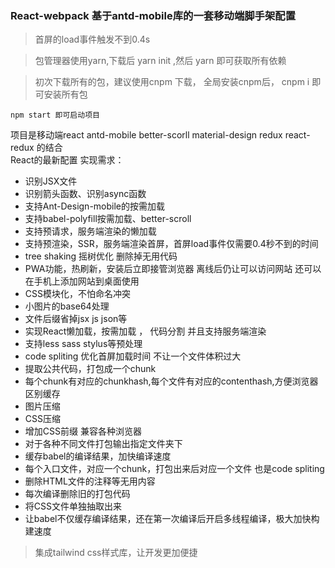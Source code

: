 ### React-webpack  基于antd-mobile库的一套移动端脚手架配置 

 
> 首屏的load事件触发不到0.4s    

> 包管理器使用yarn,下载后 yarn init ,然后 yarn 即可获取所有依赖

> 初次下载所有的包，建议使用cnpm 下载， 全局安装cnpm后， cnpm i 即可安装所有包

```
npm start 即可启动项目
```
项目是移动端react antd-mobile better-scorll material-design redux react-redux  的结合  
React的最新配置
实现需求：
  * 识别JSX文件
  * 识别箭头函数、识别async函数 
  * 支持Ant-Design-mobile的按需加载
  * 支持babel-polyfill按需加载、better-scroll
  * 支持预请求，服务端渲染的懒加载 
  * 支持预渲染，SSR，服务端渲染首屏，首屏load事件仅需要0.4秒不到的时间 
  * tree shaking 摇树优化 删除掉无用代码
  * PWA功能，热刷新，安装后立即接管浏览器 离线后仍让可以访问网站 还可以在手机上添加网站到桌面使用
  * CSS模块化，不怕命名冲突
  * 小图片的base64处理
  * 文件后缀省掉jsx js json等
  * 实现React懒加载，按需加载 ， 代码分割 并且支持服务端渲染
  * 支持less sass stylus等预处理
  * code spliting 优化首屏加载时间 不让一个文件体积过大
  * 提取公共代码，打包成一个chunk
  * 每个chunk有对应的chunkhash,每个文件有对应的contenthash,方便浏览器区别缓存
  * 图片压缩
  * CSS压缩
  * 增加CSS前缀 兼容各种浏览器
  * 对于各种不同文件打包输出指定文件夹下
  * 缓存babel的编译结果，加快编译速度
  * 每个入口文件，对应一个chunk，打包出来后对应一个文件 也是code spliting
  * 删除HTML文件的注释等无用内容
  * 每次编译删除旧的打包代码
  * 将CSS文件单独抽取出来
  * 让babel不仅缓存编译结果，还在第一次编译后开启多线程编译，极大加快构建速度


> 集成tailwind css样式库，让开发更加便捷
